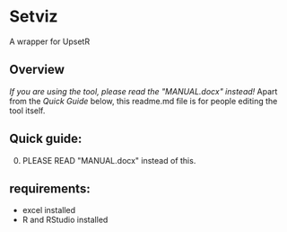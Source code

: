 
# Setviz
A wrapper for UpsetR

## Overview
*If you are using the tool, please read the "MANUAL.docx" instead!*
Apart from the *Quick Guide* below, this readme.md file is for people editing the tool itself.

## Quick guide:
0. PLEASE READ "MANUAL.docx" instead of this.

## requirements:
- excel installed
- R and RStudio installed

